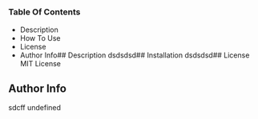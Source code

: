# 
## 
### Table Of Contents 
- Description
- How To Use
- License
- Author Info## Description 
dsdsdsd## Installation 
dsdsdsd## License MIT License
## Author Info 
sdcff
undefined
